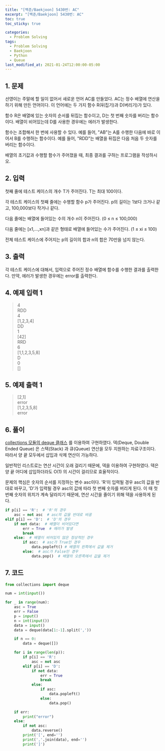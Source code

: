 ```yaml
---
title: "[백준/Baekjoon] 5430번: AC"
excerpt: "[백준/Baekjoon] 5430번: AC"
toc: true
toc_sticky: true

categories:
  - Problem Solving
tags:
  - Problem Solving
  - Baekjoon
  - Python
  - Queue
last_modified_at: 2021-01-24T12:00:00-05:00
---
```


## 1. 문제

선영이는 주말에 할 일이 없어서 새로운 언어 AC를 만들었다. AC는 정수 배열에 연산을 하기 위해 만든 언어이다. 이 언어에는 두 가지 함수 R(뒤집기)과 D(버리기)가 있다.

함수 R은 배열에 있는 숫자의 순서를 뒤집는 함수이고, D는 첫 번째 숫자를 버리는 함수이다. 배열이 비어있는데 D를 사용한 경우에는 에러가 발생한다.

함수는 조합해서 한 번에 사용할 수 있다. 예를 들어, "AB"는 A를 수행한 다음에 바로 이어서 B를 수행하는 함수이다. 예를 들어, "RDD"는 배열을 뒤집은 다음 처음 두 숫자를 버리는 함수이다.

배열의 초기값과 수행할 함수가 주어졌을 때, 최종 결과를 구하는 프로그램을 작성하시오.

## 2. 입력

첫째 줄에 테스트 케이스의 개수 T가 주어진다. T는 최대 100이다.

각 테스트 케이스의 첫째 줄에는 수행할 함수 p가 주어진다. p의 길이는 1보다 크거나 같고, 100,000보다 작거나 같다.

다음 줄에는 배열에 들어있는 수의 개수 n이 주어진다. (0 ≤ n ≤ 100,000)

다음 줄에는 &#91;x1,...,xn&#93;과 같은 형태로 배열에 들어있는 수가 주어진다. (1 ≤ xi ≤ 100)

전체 테스트 케이스에 주어지는 p의 길이의 합과 n의 합은 70만을 넘지 않는다.

## 3. 출력

각 테스트 케이스에 대해서, 입력으로 주어진 정수 배열에 함수를 수행한 결과를 출력한다. 만약, 에러가 발생한 경우에는 error를 출력한다.

## 4. 예제 입력 1

> 4  
> RDD  
> 4  
> &#91;1,2,3,4&#93;  
> DD  
> 1  
> &#91;42&#93;  
> RRD  
> 6  
> &#91;1,1,2,3,5,8&#93;  
> D  
> 0  
> &#91;&#93;

## 5. 예제 출력 1

> &#91;2,1&#93;  
> error  
> &#91;1,2,3,5,8&#93;  
> error

## 6. 풀이

[collections 모듈의 deque 클래스](https://docs.python.org/3.7/library/collections.html#collections.deque) 를 이용하여 구현하였다. 덱(Deque, Double Ended Queue) 은 스택(Stack) 과 큐(Queue) 연산을 모두 지원하는 자료구조이다. 따라서 양 끝 모두에서 삽입과 삭제 연산이 가능하다.

일반적인 리스트로는 연산 시간이 오래 걸리기 때문에, 덱을 이용하여 구현하였다. 덱은 양 끝 어디에 삽입하더라도 O(1) 의 시간이 걸리므로 효율적이다.

문제의 핵심은 숫자의 순서를 지정하는 변수 asc이다. 'R'이 입력될 경우 asc의 값을 반대로 바꾸고, 'D'가 입력될 경우 asc의 값에 따라 첫 번째 숫자를 버리게 된다. 이 때 첫 번째 숫자의 위치가 계속 달라지기 때문에, 연산 시간을 줄이기 위해 덱을 사용하게 된다.

```python
if p[i] == 'R':  # 'R'의 경우
    asc = not asc  # asc의 값을 반대로 바꿈
elif p[i] == 'D':  # 'D'의 경우
    if not data:  # 배열이 비어있다면
        err = True  # 에러가 발생
        break
    else:  # 배열이 비어있지 않은 정상적인 경우
        if asc:  # asc가 True인 경우
            data.popleft() # 배열의 왼쪽에서 값을 제거
        else:  # asc가 False인 경우
            data.pop()  # 배열의 오른쪽에서 값을 제거
```

## 7. 코드

```python
from collections import deque

num = int(input())

for _ in range(num):
    asc = True
    err = False
    p = input()
    n = int(input())
    data = input()
    data = deque(data[1:-1].split(','))

    if n == 0:
        data = deque([])

    for i in range(len(p)):
        if p[i] == 'R':
            asc = not asc
        elif p[i] == 'D':
            if not data:
                err = True
                break
            else:
                if asc:
                    data.popleft()
                else:
                    data.pop()

    if err:
        print("error")
    else:
        if not asc:
            data.reverse()
        print('[', end='')
        print(','.join(data), end='')
        print(']')

```
